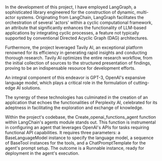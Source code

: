 
In the development of this project, I have employed LangGraph, a sophisticated library engineered for the construction of dynamic, multi-actor systems. Originating from LangChain, LangGraph facilitates the orchestration of several 'actors' within a cyclic computational framework, an attribute that significantly enhances the functionality of LLM-based applications by integrating cyclic processes, a feature not typically supported by conventional Directed Acyclic Graph (DAG) architectures.

Furthermore, the project leveraged Tavily AI, an exceptional platform renowned for its efficiency in generating rapid insights and conducting thorough research. Tavily AI optimizes the entire research workflow, from the initial collection of sources to the structured presentation of findings, proving to be an indispensable resource for development efforts.

An integral component of this endeavor is GPT-3, OpenAI's expansive language model, which plays a critical role in the formulation of cutting-edge AI solutions.

The synergy of these technologies has culminated in the creation of an application that echoes the functionalities of Perplexity AI, celebrated for its adeptness in facilitating the exploration and exchange of knowledge.

Within the project's codebase, the Create_openai_functions_agent function within LangChain's agents module stands out. This function is instrumental in configuring an agent that leverages OpenAI's APIs for tasks requiring functional API capabilities. It requires three parameters: a BaseLanguageModel instance to specify the language model, a sequence of BaseTool instances for the tools, and a ChatPromptTemplate for the agent's prompt setup. The outcome is a Runnable instance, ready for deployment in the agent's execution.
